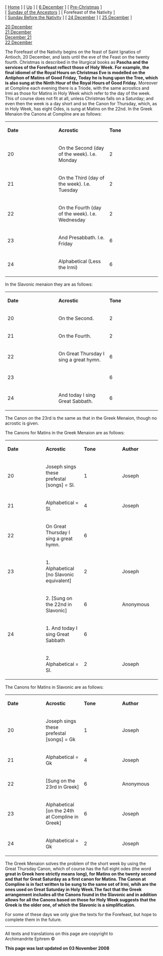 \[ [Home](index.md) \] \[ [Up](dec-int.md) \]
\[ [6 December](6_december.md) \]
\[ [Pre-Christmas](pre-christmas.md) \]
\[ [Sunday of the Ancestors](sunday_of_the_ancestors.md) \]
\[ Forefeast of the Nativity \]
\[ [Sunday Before the Nativity](sunbefnat.md) \]
\[ [24 December](24dec.md) \] \[ [25 December](25dec.md) \]

[20 December](20dec.md)  
[21 December](21dec.md)  
[December 21](december_21.md)  
[22 December](22dec.md)

The Forefeast of the Nativity begins on the feast of Saint Ignatios of
Antioch, 20 December, and lasts until the eve of the Feast on the twenty
fourth. Christmas is described in the liturgical books as **Pascha and
the services of the Forefeast reflect those of Holy Week. For example,
the final idiomel of the Royal Hours on Christmas Eve is modelled on the
Antiphon of Matins of Good Friday,** **Today he is hung upon the Tree,
which is also sung at the Ninth Hour of the Royal Hours of Good
Friday.** Moreover at Compline each evening there is a Triode, with the
same acrostics and Irmi as those for Matins in Holy Week which refer to
the day of the week. This of course does not fit at all, unless
Christmas falls on a Saturday; and even then the week is a day short and
so the Canon for Thursday, which, as in Holy Week, has eight Odes, is
sung at Matins on the 22nd. In the Greek Menaion the Canons at Compline
are as follows:

<table>
<colgroup>
<col width="33%" />
<col width="33%" />
<col width="33%" />
</colgroup>
<tbody>
<tr class="odd">
<td><p><strong>Date</strong></p></td>
<td><p><strong>Acrostic</strong></p></td>
<td><p><strong>Tone</strong></p></td>
</tr>
<tr class="even">
<td><p>20</p></td>
<td><p>On the Second (day of the week). I.e. Monday</p></td>
<td><p>2</p></td>
</tr>
<tr class="odd">
<td><p>21</p></td>
<td><p>On the Third (day of the week). I.e. Tuesday</p></td>
<td><p>2</p></td>
</tr>
<tr class="even">
<td><p>22</p></td>
<td><p>On the Fourth (day of the week). I.e. Wednesday</p></td>
<td><p>2</p></td>
</tr>
<tr class="odd">
<td><p>23</p></td>
<td><p>And Presabbath. I.e. Friday</p></td>
<td><p>6</p></td>
</tr>
<tr class="even">
<td><p>24</p></td>
<td><p>Alphabetical (Less the Irmi)</p></td>
<td><p>6</p></td>
</tr>
</tbody>
</table>

In the Slavonic menaion they are as follows:

<table>
<colgroup>
<col width="33%" />
<col width="33%" />
<col width="33%" />
</colgroup>
<tbody>
<tr class="odd">
<td><p><strong>Date</strong></p></td>
<td><p><strong>Acrostic</strong></p></td>
<td><p><strong>Tone</strong></p></td>
</tr>
<tr class="even">
<td><p>20</p></td>
<td><p>On the Second.</p></td>
<td>2</td>
</tr>
<tr class="odd">
<td><p>21</p></td>
<td><p>On the Fourth.</p></td>
<td>2</td>
</tr>
<tr class="even">
<td><p>22</p></td>
<td><p>On Great Thursday I sing a great hymn.</p></td>
<td>6</td>
</tr>
<tr class="odd">
<td><p>23</p></td>
<td></td>
<td>6</td>
</tr>
<tr class="even">
<td><p>24</p></td>
<td><p>And today I sing Great Sabbath.</p></td>
<td>6</td>
</tr>
</tbody>
</table>

The Canon on the 23rd is the same as that in the Greek Menaion, though
no acrostic is given.

The Canons for Matins in the Greek Menaion are as follows:

<table>
<colgroup>
<col width="25%" />
<col width="25%" />
<col width="25%" />
<col width="25%" />
</colgroup>
<tbody>
<tr class="odd">
<td><p><strong>Date</strong></p></td>
<td><p><strong>Acrostic</strong></p></td>
<td><p><strong>Tone</strong></p></td>
<td><p><strong>Author</strong></p></td>
</tr>
<tr class="even">
<td><p>20</p></td>
<td><p>Joseph sings these prefestal [songs] = Sl.</p></td>
<td><p>1</p></td>
<td><p>Joseph</p></td>
</tr>
<tr class="odd">
<td><p>21</p></td>
<td><p>Alphabetical = Sl.</p></td>
<td><p>4</p></td>
<td><p>Joseph</p></td>
</tr>
<tr class="even">
<td><p>22</p></td>
<td><p>On Great Thursday I sing a great hymn.</p></td>
<td><p>6</p></td>
<td></td>
</tr>
<tr class="odd">
<td><p>23</p></td>
<td><p>1. Alphabetical [no Slavonic equivalent]</p></td>
<td><p>2</p></td>
<td><p>Joseph</p></td>
</tr>
<tr class="even">
<td></td>
<td><p>2. [Sung on the 22nd in Slavonic]</p></td>
<td><p>6</p></td>
<td><p>Anonymous</p></td>
</tr>
<tr class="odd">
<td><p>24</p></td>
<td><p>1. And today I sing Great Sabbath</p></td>
<td><p>6</p></td>
<td></td>
</tr>
<tr class="even">
<td></td>
<td><p>2. Alphabetical = Sl.</p></td>
<td><p>2</p></td>
<td><p>Joseph</p></td>
</tr>
</tbody>
</table>

The Canons for Matins in Slavonic are as follows:

<table>
<colgroup>
<col width="25%" />
<col width="25%" />
<col width="25%" />
<col width="25%" />
</colgroup>
<tbody>
<tr class="odd">
<td><p><strong>Date</strong></p></td>
<td><p><strong>Acrostic</strong></p></td>
<td><p><strong>Tone</strong></p></td>
<td><p><strong>Author</strong></p></td>
</tr>
<tr class="even">
<td><p>20</p></td>
<td><p>Joseph sings these prefestal [songs] = Gk</p></td>
<td><p>1</p></td>
<td><p>Joseph</p></td>
</tr>
<tr class="odd">
<td><p>21</p></td>
<td><p>Alphabetical = Gk</p></td>
<td><p>4</p></td>
<td><p>Joseph</p></td>
</tr>
<tr class="even">
<td><p>22</p></td>
<td><p>[Sung on the 23rd in Greek]</p></td>
<td><p>6</p></td>
<td><p>Anonymous</p></td>
</tr>
<tr class="odd">
<td><p>23</p></td>
<td><p>Alphabetical [on the 24th at Compline in Greek]</p></td>
<td><p>6</p></td>
<td><p>Joseph</p></td>
</tr>
<tr class="even">
<td><p>24</p></td>
<td><p>Alphabetical = Gk</p></td>
<td><p>2</p></td>
<td><p>Joseph</p></td>
</tr>
</tbody>
</table>

The Greek Menaion solves the problem of the short week by using the
Great Thursday Canon, which of course has the full eight odes (the word
**great in Greek here strictly means** **long), for Matins on the twenty
second and that for Great Saturday as a first canon for Matins. The
Canon at Compline is in fact written to be sung to the same set of Irmi,
whih are the ones used on Great Saturday in Holy Week.The fact that the
Greek arrangement includes all the Canons found in the Slavonic and in
addition allows for all the Canons based on those for Holy Week suggests
that the Greek is the older one, of which the Slavonic is a
simplification.**

For some of these days we only give the texts for the Forefeast, but
hope to complete them in the future.

-----

All texts and translations on this page are copyright to  
Archimandrite Ephrem ©

**This page was last updated on 03 November 2008**

